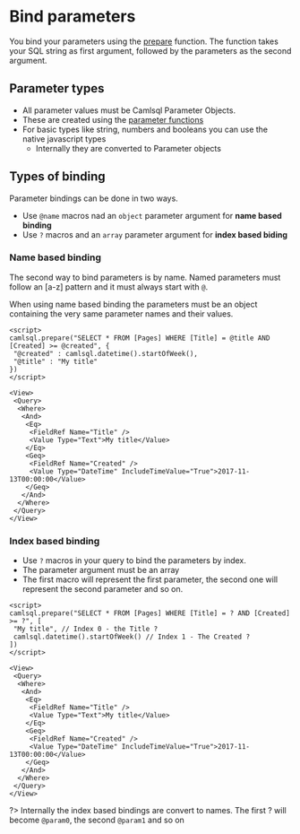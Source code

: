 # Bind parameters

You bind your parameters using the [prepare](camlsql-object.md#prepare) function. The function takes your SQL string as first argument, followed by the parameters as the second argument.

## Parameter types

- All parameter values must be Camlsql Parameter Objects.
- These are created using the [parameter functions](camlsql-object.md#parameter-functions)
- For basic types like string, numbers and booleans you can use the native javascript types
  - Internally they are converted to Parameter objects

## Types of binding

Parameter bindings can be done in two ways. 

- Use `@name` macros nad an `object` parameter argument for **name based binding**
- Use `?` macros and an `array` parameter argument for **index based biding**

### Name based binding

The second way to bind parameters is by name. Named parameters must follow an [a-z] pattern and it must always start with `@`.

When using name based binding the parameters must be an object containing the very same parameter names and their values.


```
<script>
camlsql.prepare("SELECT * FROM [Pages] WHERE [Title] = @title AND [Created] >= @created", {
 "@created" : camlsql.datetime().startOfWeek(),
 "@title" : "My title"
})
</script>

<View>
 <Query>
  <Where>
   <And>
    <Eq>
     <FieldRef Name="Title" />
     <Value Type="Text">My title</Value>
    </Eq>
    <Geq>
     <FieldRef Name="Created" />
     <Value Type="DateTime" IncludeTimeValue="True">2017-11-13T00:00:00</Value>
    </Geq>
   </And>
  </Where>
 </Query>
</View>
```

### Index based binding

- Use `?` macros in your query to bind the parameters by index.
- The parameter argument must be an array
- The first macro will represent the first parameter, the second one will represent the second parameter and so on.

```
<script>
camlsql.prepare("SELECT * FROM [Pages] WHERE [Title] = ? AND [Created] >= ?", [
 "My title", // Index 0 - the Title ?
 camlsql.datetime().startOfWeek() // Index 1 - The Created ?
])
</script>

<View>
 <Query>
  <Where>
   <And>
    <Eq>
     <FieldRef Name="Title" />
     <Value Type="Text">My title</Value>
    </Eq>
    <Geq>
     <FieldRef Name="Created" />
     <Value Type="DateTime" IncludeTimeValue="True">2017-11-13T00:00:00</Value>
    </Geq>
   </And>
  </Where>
 </Query>
</View>
```

?> Internally the index based bindings are convert to names. The first ? will become `@param0`, the second `@param1` and so on 
